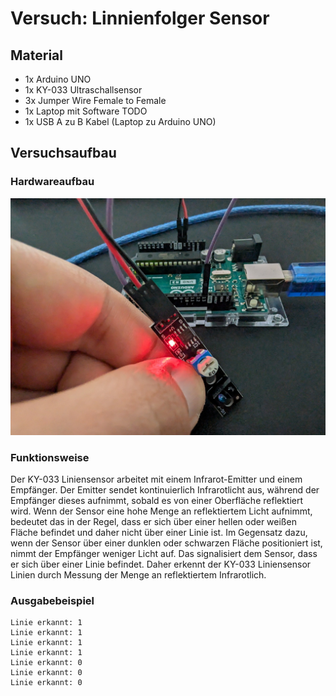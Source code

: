 # Versuch: Linnienfolger Sensor

## Material
- 1x Arduino UNO
- 1x KY-033 Ultraschallsensor
- 3x Jumper Wire Female to Female
- 1x Laptop mit Software TODO
- 1x USB A zu B Kabel (Laptop zu Arduino UNO)

## Versuchsaufbau

### Hardwareaufbau
![Hardwareaufbau](./imgs/aufbau.jpg "Hardwareaufbau")

### Funktionsweise
Der KY-033 Liniensensor arbeitet mit einem Infrarot-Emitter und einem Empfänger. Der Emitter sendet kontinuierlich Infrarotlicht aus, während der Empfänger dieses aufnimmt, sobald es von einer Oberfläche reflektiert wird. Wenn der Sensor eine hohe Menge an reflektiertem Licht aufnimmt, bedeutet das in der Regel, dass er sich über einer hellen oder weißen Fläche befindet und daher nicht über einer Linie ist. Im Gegensatz dazu, wenn der Sensor über einer dunklen oder schwarzen Fläche positioniert ist, nimmt der Empfänger weniger Licht auf. Das signalisiert dem Sensor, dass er sich über einer Linie befindet. Daher erkennt der KY-033 Liniensensor Linien durch Messung der Menge an reflektiertem Infrarotlich.

### Ausgabebeispiel

``` text
Linie erkannt: 1
Linie erkannt: 1
Linie erkannt: 1
Linie erkannt: 1
Linie erkannt: 0
Linie erkannt: 0
Linie erkannt: 0
```
